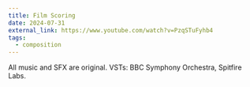 ```yaml
---
title: Film Scoring
date: 2024-07-31
external_link: https://www.youtube.com/watch?v=PzqSTuFyhb4
tags:
  - composition
---
```


All music and SFX are original. VSTs: BBC Symphony Orchestra, Spitfire Labs.

<!--more-->

